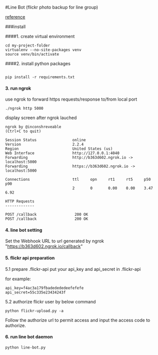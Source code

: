 #Line Bot (flickr photo backup for line group)


[reference](https://becoder.org/python-flask-requests-line-bot-api/) 

###install

####1. create virtual environment
```
cd my-project-folder
virtualenv --no-site-packages venv
source venv/bin/activate
```

####2. install python packages
```

pip install -r requirements.txt
```

#### 3. run ngrok
use ngrok to forward https requests/response to/from local port

```
./ngrok http 5000
```

display screen after ngrok lauched

```
ngrok by @inconshreveable                                                                                                                (Ctrl+C to quit)
                                                                                                                                                         
Session Status                online                                                                                                                     
Version                       2.2.4                                                                                                                      
Region                        United States (us)                                                                                                         
Web Interface                 http://127.0.0.1:4040                                                                                                      
Forwarding                    http://b363d602.ngrok.io -> localhost:5000                                                                                 
Forwarding                    https://b363d602.ngrok.io -> localhost:5000                                                                                
                                                                                                                                                         
Connections                   ttl     opn     rt1     rt5     p50     p90                                                                                
                              2       0       0.00    0.00    3.47    6.92                                                                               
                                                                                                                                                         
HTTP Requests                                                                                                                                            
-------------                                                                                                                                            
                                                                                                                                                         
POST /callback                 200 OK                                                                                                                    
POST /callback                 200 OK   
```

#### 4. line bot setting

Set the Webhook URL to url generated by ngrok "https://b363d602.ngrok.io/callback"

#### 5. flickr api preparation

5.1 prepare .flickr-api
put your api_key and api_secret in .flickr-api

for example:

```
api_key=f4ac3a179fbadedededeefefefe
api_secret=55c335e23434243f
```

5.2 authorize flickr user by below command

`python flickr-upload.py -a`

Follow the authorize url to permit access and input the access code to authorize.

#### 6. run line bot daemon

`python line-bot.py`

